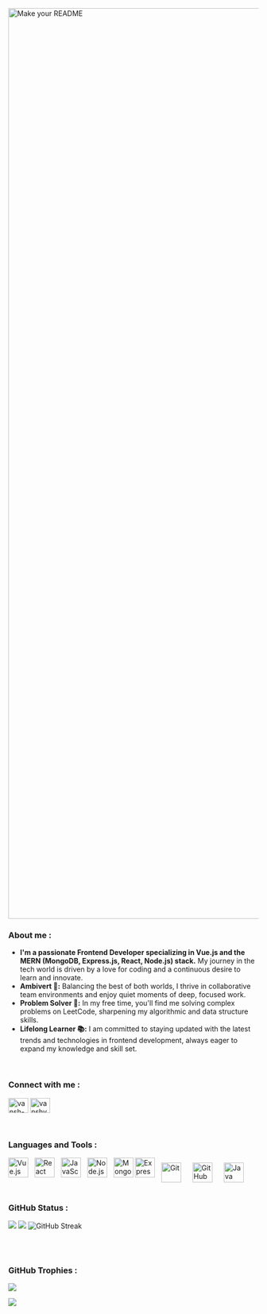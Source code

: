 <img width="1834" alt="Make your README" src="https://github.com/Yash98305/Yash98305/assets/99255356/24d800fe-cd8d-467e-b825-dbf0e8a32d92">
<br />
<h3 align="left">About me :</h3>
<ul>
  <li><b>I'm a passionate Frontend Developer specializing in Vue.js and the MERN (MongoDB, Express.js, React, Node.js) stack.</b> My journey in the tech world is driven by a love for coding and a continuous desire to learn and innovate.</li>

<li><b>Ambivert 🌟:</b> Balancing the best of both worlds, I thrive in collaborative team environments and enjoy quiet moments of deep, focused work.</li>
<li><b>Problem Solver 🧩:</b> In my free time, you'll find me solving complex problems on LeetCode, sharpening my algorithmic and data structure skills.</li>
<li><b>Lifelong Learner 📚:</b> I am committed to staying updated with the latest trends and technologies in frontend development, always eager to expand my knowledge and skill set.</li>
</ul>
<br />
<h3 align="left">Connect with me :</h3>
<p align="left">         
<a href="https://www.linkedin.com/in/vansh-verma" target="blank"><img align="center" src="https://raw.githubusercontent.com/rahuldkjain/github-profile-readme-generator/master/src/images/icons/Social/linked-in-alt.svg" alt="vansh-verma" height="30" width="40" /></a>
<a href="https://leetcode.com/vanshverma" target="blank"><img align="center" src="https://raw.githubusercontent.com/rahuldkjain/github-profile-readme-generator/master/src/images/icons/Social/leet-code.svg" alt="vanshverma" height="30" width="40" /></a>
</p>
<br />
<h3 align="left">Languages and Tools :</h3>

<img align="left" alt="Vue.js" width="40px" style="padding-right:10px;" src="https://cdn.jsdelivr.net/gh/devicons/devicon@latest/icons/vuejs/vuejs-original.svg" />
<img align="left" alt="React" width="40px" style="padding-right:10px;" src="https://cdn.jsdelivr.net/gh/devicons/devicon@latest/icons/react/react-original.svg" />
<img align="left" alt="JavaScript" width="40px" src="https://cdn.jsdelivr.net/gh/devicons/devicon/icons/javascript/javascript-original.svg" style="padding-right:10px;" />
<img align="left" alt="Node.js" width="40px" src="https://cdn.jsdelivr.net/gh/devicons/devicon/icons/nodejs/nodejs-original.svg" style="padding-right:10px;" />
<img align="left" alt="MongoDB" width="40px" src="https://cdn.jsdelivr.net/gh/devicons/devicon@latest/icons/mongodb/mongodb-original.svg" />
<img align="left" alt="Express.js" width="40px" src="https://cdn.jsdelivr.net/gh/devicons/devicon@latest/icons/express/express-original.svg" />
<img align="left" alt="Git" width="40px" src="https://cdn.jsdelivr.net/gh/devicons/devicon/icons/git/git-original.svg" style="padding:10px;" />
<img align="left" alt="GitHub" width="40px" src="https://user-images.githubusercontent.com/3369400/139447912-e0f43f33-6d9f-45f8-be46-2df5bbc91289.png" style="padding:10px;" />
<img align="left" alt="Java" width="40px" src="https://cdn.jsdelivr.net/gh/devicons/devicon@latest/icons/java/java-original.svg" style="padding:10px;" />

<br />
<br />
<br />
<br />
<h3 align="left">GitHub Status :</h3>

<p align="left">
  <img src="https://github-readme-stats.vercel.app/api?username=vanshverma&count_private=true&include_all_commits=true&show_icons=true&title_color=ff9800&text_color=e0e0e0&icon_color=ff9800&bg_color=0d111700" />
  
 <img  src="https://github-readme-stats.vercel.app/api/top-langs/?username=vanshverma&layout=compact&title_color=ff9800&text_color=e0e0e0&icon_color=007bff&bg_color=0d111700" />

<img src="https://github-readme-streak-stats.herokuapp.com?user=vanshverma&theme=radical" alt="GitHub Streak" />
</p>

<br />
<br />
<h3 align="left">GitHub Trophies :</h3>

![](https://github-profile-trophy.vercel.app/?username=vanshverma&theme=onestar&no-frame=true&no-bg=true&margin-w=4)

<a href="https://visitcount.itsvg.in">
  <img src="https://visitcount.itsvg.in/api?id=vanshverma&label=Profile%20Views&color=0&icon=0&pretty=true" />
</a>
